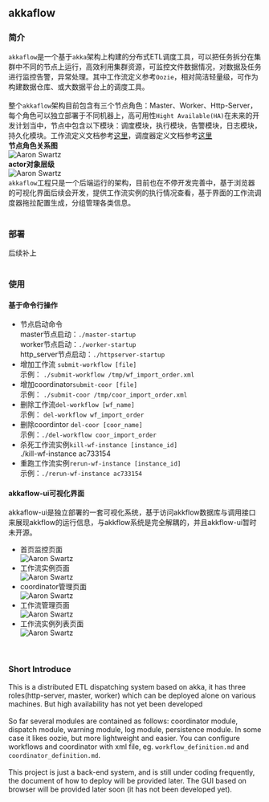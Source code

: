 ## akkaflow
### 简介
`akkaflow`是一个基于`akka`架构上构建的分布式ETL调度工具，可以把任务拆分在集群中不同的节点上运行，高效利用集群资源，可监控文件数据情况，对数据及任务进行监控告警，异常处理。其中工作流定义参考`Oozie`，相对简洁轻量级，可作为构建数据仓库、或大数据平台上的调度工具。</br>
</br>
整个`akkaflow`架构目前包含有三个节点角色：Master、Worker、Http-Server，每个角色可以独立部署于不同机器上，高可用性`Hight Available(HA)`在未来的开发计划当中，节点中包含以下模块：调度模块，执行模块，告警模块，日志模块，持久化模块。工作流定义文档参考[这里](https://github.com/Kent7306/akkaflow/blob/master/workflow_definition.md)，调度器定义文档参考[这里](https://github.com/Kent7306/akkaflow/blob/master/coordinator_definition.md)</br>
**节点角色关系图**</br>
![Aaron Swartz](https://raw.githubusercontent.com/Kent7306/akkaflow/master/resources/img/%E8%8A%82%E7%82%B9%E8%A7%92%E8%89%B2%E5%85%B3%E7%B3%BB%E5%9B%BE.png)
</br>
**actor对象层级**</br>
![Aaron Swartz](https://raw.githubusercontent.com/Kent7306/akkaflow/master/resources/img/actor%E5%B1%82%E6%AC%A1%E5%85%B3%E7%B3%BB%E5%9B%BE.png)
</br>
`akkaflow`工程只是一个后端运行的架构，目前也在不停开发完善中，基于浏览器的可视化界面后续会开发，提供工作流实例的执行情况查看，基于界面的工作流调度器拖拉配置生成，分组管理各类信息。</br>
</br>
### 部署
后续补上</br>
</br>
### 使用
#### 基于命令行操作
* 节点启动命令</br>
 master节点启动：`./master-startup`</br>
 worker节点启动：`./worker-startup`</br>
 http_server节点启动：`./httpserver-startup`</br>
* 增加工作流 `submit-workflow [file]`</br>
示例： `./submit-workflow /tmp/wf_import_order.xml`</br>
* 增加coordinator`submit-coor [file]`</br>
示例： `./submit-coor /tmp/coor_import_order.xml`</br>
* 删除工作流`del-workflow [wf_name]`</br>
示例： `del-workflow wf_import_order`</br>
* 删除coordintor `del-coor [coor_name]`</br>
示例：`./del-workflow coor_import_order`</br>
* 杀死工作流实例`kill-wf-instance [instance_id]`</br>
./kill-wf-instance ac733154<br>
* 重跑工作流实例`rerun-wf-instance [instance_id]`</br>
示例：`./rerun-wf-instance ac733154`</br>

#### akkaflow-ui可视化界面
akkaflow-ui是独立部署的一套可视化系统，基于访问akkflow数据库与调用接口来展现akkflow的运行信息，与akkflow系统是完全解耦的，并且akkflow-ui暂时未开源。</br>
* 首页监控页面</br>
![Aaron Swartz](https://raw.githubusercontent.com/Kent7306/akkaflow/master/resources/img/%E9%A6%96%E9%A1%B5%E7%9B%91%E6%8E%A7.png)
* 工作流实例页面</br>
![Aaron Swartz](https://raw.githubusercontent.com/Kent7306/akkaflow/master/resources/img/%E5%B7%A5%E4%BD%9C%E6%B5%81%E5%AE%9E%E4%BE%8B%E9%A1%B5%E9%9D%A2.png)
* coordinator管理页面</br>
![Aaron Swartz](https://raw.githubusercontent.com/Kent7306/akkaflow/master/resources/img/%E8%B0%83%E5%BA%A6%E5%99%A8%E7%AE%A1%E7%90%86%E9%A1%B5%E9%9D%A2.png)
* 工作流管理页面</br>
![Aaron Swartz](https://raw.githubusercontent.com/Kent7306/akkaflow/master/resources/img/%E5%B7%A5%E4%BD%9C%E6%B5%81%E7%AE%A1%E7%90%86%E9%A1%B5%E9%9D%A2.png)
* 工作流实例列表页面</br>
![Aaron Swartz](https://raw.githubusercontent.com/Kent7306/akkaflow/master/resources/img/%E5%B7%A5%E4%BD%9C%E6%B5%81%E6%9F%A5%E8%AF%A2%E5%88%97%E8%A1%A8.png)
</br>


### Short Introduce
This is a distributed ETL dispatching system based on akka, it has three roles(http-server, master, worker) which can be deployed alone on various machines. But high availability has not yet been developed </br>
</br>
So far several modules are contained as follows: coordinator module, dispatch module, warning module, log module, persistence module. In some case it likes oozie, but more lightweight and easier. You can configure workflows and coordinator with xml file, eg. `workflow_definition.md` and `coordinator_definition.md`.</br>
</br>
This project is just a back-end system, and is still under coding frequently, the document of how to deploy will be provided later. The GUI based on browser will be provided later soon (it has not been developed yet).</br>
</br>


